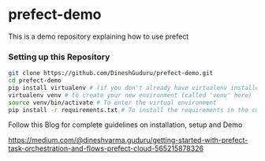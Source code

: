 # prefect-demo

This is a demo repository explaining how to use prefect

###  Setting up this Repository

```bash
git clone https://github.com/DineshGuduru/prefect-demo.git
cd prefect-demo
pip install virtualenv # (if you don't already have virtualenv installed)
virtualenv venv # to create your new environment (called 'venv' here)
source venv/bin/activate # To enter the virtual environment
pip install -r requirements.txt # To install the requirements in the current environment
```

Follow this Blog for complete guidelines on installation, setup and Demo

https://medium.com/@dineshvarma.guduru/getting-started-with-prefect-task-orchestration-and-flows-prefect-cloud-565215878326
